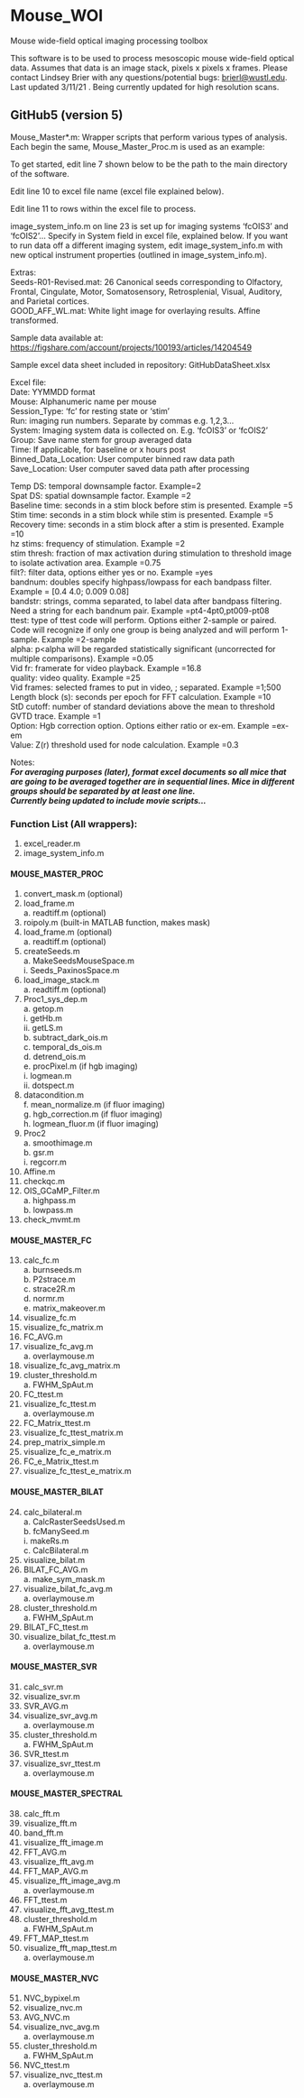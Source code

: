 # Mouse_WOI
Mouse wide-field optical imaging processing toolbox

This software is to be used to process mesoscopic mouse wide-field optical data. Assumes that data is an image stack, pixels x pixels x frames. Please contact Lindsey Brier with any questions/potential bugs: brierl@wustl.edu. Last updated 3/11/21 . Being currently updated for high resolution scans.

## GitHub5 (version 5)
Mouse_Master*.m:  Wrapper scripts that perform various types of analysis. Each begin the same, Mouse_Master_Proc.m is used as an example:

To get started, edit line 7 shown below to be the path to the main directory of the software. 

Edit line 10 to excel file name (excel file explained below).

Edit line 11 to rows within the excel file to process.

image_system_info.m on line 23 is set up for imaging systems ‘fcOIS3’ and ‘fcOIS2’… Specify in System field in excel file, explained below. If you want to run data off a different imaging system, edit image_system_info.m with new optical instrument properties (outlined in image_system_info.m).

Extras:  
Seeds-R01-Revised.mat: 26 Canonical seeds corresponding to Olfactory, Frontal, Cingulate, Motor, Somatosensory, Retrosplenial, Visual, Auditory, and Parietal cortices.  
GOOD_AFF_WL.mat: White light image for overlaying results. Affine transformed.

Sample data available at: https://figshare.com/account/projects/100193/articles/14204549

Sample excel data sheet included in repository: GitHubDataSheet.xlsx

Excel file:  
Date: YYMMDD format   
Mouse: Alphanumeric name per mouse   
Session_Type: ‘fc’ for resting state or ‘stim’  
Run: imaging run numbers. Separate by commas e.g. 1,2,3…  
System: Imaging system data is collected on. E.g. ‘fcOIS3’ or ‘fcOIS2’  
Group: Save name stem for group averaged data  
Time: If applicable, for baseline or x hours post   
Binned_Data_Location: User computer binned raw data path  
Save_Location:  User computer saved data path after processing  

Temp DS: temporal downsample factor. Example=2  
Spat DS: spatial downsample factor. Example =2  
Baseline time: seconds in a stim block before stim is presented. Example =5  
Stim time: seconds in a stim block while stim is presented. Example =5  
Recovery time: seconds in a stim block after a stim is presented. Example =10  
hz stims: frequency of stimulation. Example =2  
stim thresh: fraction of max activation during stimulation to threshold image to isolate activation area. Example =0.75  
filt?: filter data, options either yes or no. Example =yes  
bandnum: doubles specify highpass/lowpass for each bandpass filter. Example = [0.4 4.0; 0.009 0.08]  
bandstr: strings, comma separated, to label data after bandpass filtering. Need a string for each bandnum pair. Example =pt4-4pt0,pt009-pt08  
ttest: type of ttest code will perform. Options either 2-sample or paired. Code will recognize if only one group is being analyzed and will perform 1-sample. Example =2-sample  
alpha: p<alpha will be regarded statistically significant (uncorrected for multiple comparisons). Example =0.05  
Vid fr: framerate for video playback. Example =16.8  
quality: video quality. Example =25  
Vid frames: selected frames to put in video, ; separated. Example =1;500  
Length block (s): seconds per epoch for FFT calculation. Example =10  
StD cutoff: number of standard deviations above the mean to threshold GVTD trace. Example =1  
Option: Hgb correction option. Options either ratio or ex-em. Example =ex-em  
Value: Z(r) threshold used for node calculation. Example =0.3

Notes:  
***For averaging purposes (later), format excel documents so all mice that are going to be averaged together are in sequential lines. Mice in different groups should be separated by at least one line.  
Currently being updated to include movie scripts...***

### Function List (All wrappers):   
1.	excel_reader.m  
2.	image_system_info.m

#### MOUSE_MASTER_PROC
1.	convert_mask.m (optional)  
2.	load_frame.m  
a.	readtiff.m (optional)  
3.	roipoly.m (built-in MATLAB function, makes mask)  
4.	load_frame.m (optional)  
a.	readtiff.m (optional)  
5.	createSeeds.m  
a.	MakeSeedsMouseSpace.m  
i.	Seeds_PaxinosSpace.m  
6.	load_image_stack.m  
a.	readtiff.m (optional)  
7.	Proc1_sys_dep.m  
a.	getop.m  
i.	getHb.m  
ii.	getLS.m  
b.	subtract_dark_ois.m  
c.	temporal_ds_ois.m  
d.	detrend_ois.m  
e.	procPixel.m (if hgb imaging)  
i.	logmean.m  
ii.	dotspect.m  
1.	datacondition.m  
f.	mean_normalize.m (if fluor imaging)  
g.	hgb_correction.m (if fluor imaging)  
h.	logmean_fluor.m (if fluor imaging)  
8.	Proc2  
a.	smoothimage.m  
b.	gsr.m  
i.	regcorr.m  
9.	Affine.m  
10.	checkqc.m  
11.	OIS_GCaMP_Filter.m  
a.	highpass.m  
b.	lowpass.m  
12.	check_mvmt.m  

#### MOUSE_MASTER_FC  
13.	calc_fc.m  
a.	burnseeds.m  
b.	P2strace.m  
c.	strace2R.m  
d.	normr.m  
e.	matrix_makeover.m  
14.	visualize_fc.m  
15.	visualize_fc_matrix.m  
16.	FC_AVG.m  
17.	visualize_fc_avg.m  
a.	overlaymouse.m  
18.	visualize_fc_avg_matrix.m  
19.	cluster_threshold.m  
a.	FWHM_SpAut.m  
20.	FC_ttest.m  
21.	visualize_fc_ttest.m  
a.	overlaymouse.m  
22.	FC_Matrix_ttest.m  
23.	visualize_fc_ttest_matrix.m  
24.	prep_matrix_simple.m  
25.	visualize_fc_e_matrix.m  
26.	FC_e_Matrix_ttest.m  
27.	visualize_fc_ttest_e_matrix.m  

#### MOUSE_MASTER_BILAT  
24.	calc_bilateral.m  
a.	CalcRasterSeedsUsed.m  
b.	fcManySeed.m  
i.	makeRs.m  
c.	CalcBilateral.m  
25.	visualize_bilat.m  
26.	BILAT_FC_AVG.m  
a.	make_sym_mask.m  
27.	visualize_bilat_fc_avg.m  
a.	overlaymouse.m  
28.	cluster_threshold.m  
a.	FWHM_SpAut.m  
29.	BILAT_FC_ttest.m  
30.	visualize_bilat_fc_ttest.m  
a.	overlaymouse.m

#### MOUSE_MASTER_SVR  
31.	calc_svr.m  
32.	visualize_svr.m  
33.	SVR_AVG.m  
34.	visualize_svr_avg.m  
a.	overlaymouse.m  
35.	cluster_threshold.m  
a.	FWHM_SpAut.m  
36.	SVR_ttest.m  
37.	visualize_svr_ttest.m  
a.	overlaymouse.m  

#### MOUSE_MASTER_SPECTRAL  
38.	calc_fft.m  
39.	visualize_fft.m  
40.	band_fft.m  
41.	visualize_fft_image.m  
42.	FFT_AVG.m  
43.	visualize_fft_avg.m  
44.	FFT_MAP_AVG.m  
45.	visualize_fft_image_avg.m  
a.	overlaymouse.m  
46.	FFT_ttest.m  
47.	visualize_fft_avg_ttest.m  
48.	cluster_threshold.m  
a.	FWHM_SpAut.m  
49.	FFT_MAP_ttest.m  
50.	visualize_fft_map_ttest.m  
a.	overlaymouse.m  

#### MOUSE_MASTER_NVC  
51.	NVC_bypixel.m  
52.	visualize_nvc.m  
53.	AVG_NVC.m  
54.	visualize_nvc_avg.m  
a.	overlaymouse.m  
55.	cluster_threshold.m  
a.	FWHM_SpAut.m  
56.	NVC_ttest.m  
57.	visualize_nvc_ttest.m  
a.	overlaymouse.m

